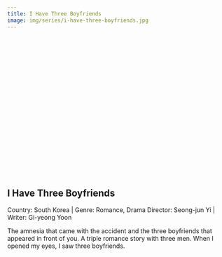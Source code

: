 ```yaml
---
title: I Have Three Boyfriends
image: img/series/i-have-three-boyfriends.jpg
---
```

<iframe width="560" height="315" src="" frameborder="0" allow="accelerometer; autoplay; encrypted-media; gyroscope; picture-in-picture" allowfullscreen></iframe>

## I Have Three Boyfriends
Country: South Korea | Genre: Romance, Drama
Director: Seong-jun Yi | Writer: Gi-yeong Yoon

The amnesia that came with the accident and the three boyfriends that appeared in front of you. A triple romance story with three men. When I opened my eyes, I saw three boyfriends.